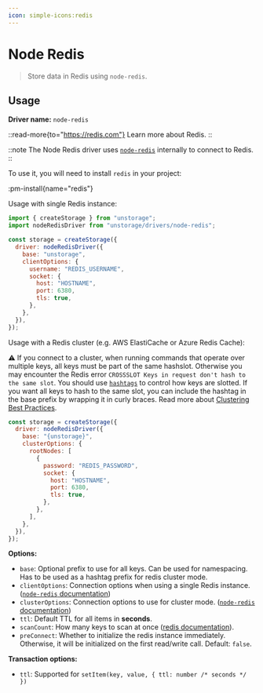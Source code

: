 ```yaml
---
icon: simple-icons:redis
---
```


# Node Redis

> Store data in Redis using `node-redis`.

## Usage

**Driver name:** `node-redis`

::read-more{to="https://redis.com"}
Learn more about Redis.
::

::note
The Node Redis driver uses [`node-redis`](https://github.com/redis/node-redis) internally to connect to Redis.
::

To use it, you will need to install `redis` in your project:

:pm-install{name="redis"}

Usage with single Redis instance:

```js
import { createStorage } from "unstorage";
import nodeRedisDriver from "unstorage/drivers/node-redis";

const storage = createStorage({
  driver: nodeRedisDriver({
    base: "unstorage",
    clientOptions: {
      username: "REDIS_USERNAME",
      socket: {
        host: "HOSTNAME",
        port: 6380,
        tls: true,
      },
    },
  }),
});
```

Usage with a Redis cluster (e.g. AWS ElastiCache or Azure Redis Cache):

⚠️ If you connect to a cluster, when running commands that operate over multiple keys, all keys must be part of the same hashslot. Otherwise you may encounter the Redis error `CROSSSLOT Keys in request don't hash to the same slot`. You should use [`hashtags`](https://redis.io/docs/latest/operate/oss_and_stack/reference/cluster-spec/#hash-tags) to control how keys are slotted. If you want all keys to hash to the same slot, you can include the hashtag in the base prefix by wrapping it in curly braces. Read more about [Clustering Best Practices](https://redis.io/blog/redis-clustering-best-practices-with-keys/).

```js
const storage = createStorage({
  driver: nodeRedisDriver({
    base: "{unstorage}",
    clusterOptions: {
      rootNodes: [
        {
          password: "REDIS_PASSWORD",
          socket: {
            host: "HOSTNAME",
            port: 6380,
            tls: true,
          },
        },
      ],
    },
  }),
});
```

**Options:**

- `base`: Optional prefix to use for all keys. Can be used for namespacing. Has to be used as a hashtag prefix for redis cluster mode.
- `clientOptions`: Connection options when using a single Redis instance. ([`node-redis` documentation](https://github.com/redis/node-redis/blob/master/docs/client-configuration.md#createclient-configuration))
- `clusterOptions`: Connection options to use for cluster mode. ([`node-redis` documentation](https://github.com/redis/node-redis/blob/master/docs/clustering.md#createcluster-configuration))
- `ttl`: Default TTL for all items in **seconds**.
- `scanCount`: How many keys to scan at once ([redis documentation](https://redis.io/docs/latest/commands/scan/#the-count-option)).
- `preConnect`: Whether to initialize the redis instance immediately. Otherwise, it will be initialized on the first read/write call. Default: `false`.

**Transaction options:**

- `ttl`: Supported for `setItem(key, value, { ttl: number /* seconds */ })`
